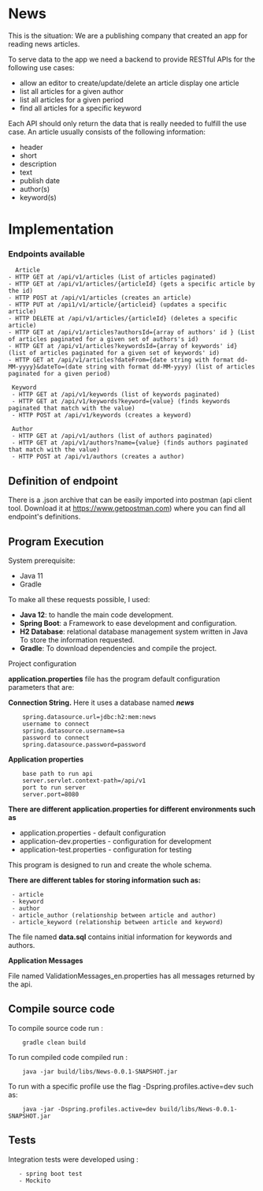 # News

This is the situation: We are a publishing company that created an app for reading news articles. 

To serve data to the app we need a backend to provide RESTful APIs for the following use cases:

- allow an editor to create/update/delete an article display one article
- list all articles for a given author
- list all articles for a given period
- find all articles for a specific keyword

Each API should only return the data that is really needed to fulfill the use case. An article usually consists of the following information:
- header
- short 
- description 
- text
- publish date 
- author(s) 
- keyword(s)


# Implementation 

### Endpoints available

      Article
    - HTTP GET at /api/v1/articles (List of articles paginated)
    - HTTP GET at /api/v1/articles/{articleId} (gets a specific article by the id)
    - HTTP POST at /api/v1/articles (creates an article)
    - HTTP PUT at /api1/v1/article/{articleid} (updates a specific article)
    - HTTP DELETE at /api/v1/articles/{articleId} (deletes a specific article)
    - HTTP GET at /api/v1/articles?authorsId={array of authors' id } (List of articles paginated for a given set of authors's id)
    - HTTP GET at /api/v1/articles?keywordsId={array of keywords' id} (list of articles paginated for a given set of keywords' id)
    - HTTP GET at /api/v1/articles?dateFrom={date string with format dd-MM-yyyy}&dateTo=(date string with format dd-MM-yyyy) (list of articles paginated for a given period)
     
     Keyword
     - HTTP GET at /api/v1/keywords (list of keywords paginated)
     - HTTP GET at /api/v1/keywords?keyword={value} (finds keywords paginated that match with the value)
     - HTTP POST at /api/v1/keywords (creates a keyword)
     
     Author
     - HTTP GET at /api/v1/authors (list of authors paginated)
     - HTTP GET at /api/v1/authors?name={value} (finds authors paginated that match with the value)
     - HTTP POST at /api/v1/authors (creates a author)
    
   
Definition of endpoint
---
There is a .json archive that can be easily imported into postman (api client tool. Download it at https://www.getpostman.com) where you can find 
all endpoint's definitions.  


Program Execution
----
System prerequisite:
- Java 11
- Gradle

To make all these requests possible, I used:

- **Java 12**: to handle the main code development.
- **Spring Boot**: a Framework to ease development and configuration.
- **H2 Database**: relational database management system written in Java To store the information requested.
- **Gradle**: To download dependencies and compile the project.

Project configuration
  
**application.properties** file has the program default configuration parameters that are:

**Connection String.** Here it uses a database named _**news**_

        spring.datasource.url=jdbc:h2:mem:news
        username to connect
        spring.datasource.username=sa
        password to connect
        spring.datasource.password=password
        
**Application properties**

        base path to run api
        server.servlet.context-path=/api/v1
        port to run server
        server.port=8080
        
**There are different application.properties for different environments such as**
- application.properties - default configuration
- application-dev.properties - configuration for development
- application-test.properties - configuration for testing        

This program is designed to run and create the whole schema.

**There are different tables for storing information such as:**

     - article
     - keyword
     - author
     - article_author (relationship between article and author)
     - article_keyword (relationship between article and keyword)
     

The file named **data.sql** contains initial information for keywords and authors.

**Application Messages**

File named ValidationMessages_en.properties has all messages returned by the api.


Compile source code
----

To compile source code run :

        gradle clean build
        
To run compiled code compiled run :

        java -jar build/libs/News-0.0.1-SNAPSHOT.jar
        
To run with a specific profile use the flag -Dspring.profiles.active=dev such as: 
        
        java -jar -Dspring.profiles.active=dev build/libs/News-0.0.1-SNAPSHOT.jar        
        
Tests
---

Integration tests were developed using :
  
       - spring boot test
       - Mockito
            
          